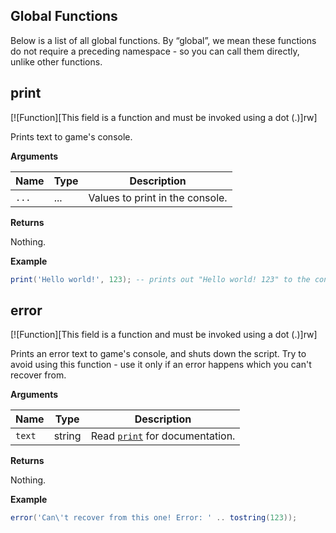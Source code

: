## Global Functions

Below is a list of all global functions. By “global”, we mean these functions do not require a preceding namespace - so you can call them directly, unlike other functions.

## print
[![Function][This field is a function and must be invoked using a dot (.)]rw]

Prints text to game's console.

**Arguments**

| Name | Type | Description |
| ---- | ---- | ----------- |
| `...` | ... | Values to print in the console. |

**Returns**

Nothing.

**Example**

```lua
print('Hello world!', 123); -- prints out "Hello world! 123" to the console
```

## error
[![Function][This field is a function and must be invoked using a dot (.)]rw]

Prints an error text to game's console, and shuts down the script. Try to avoid using this function - use it only if an error happens which you can't recover from.

**Arguments**

| Name | Type | Description |
| ---- | ---- | ----------- |
| `text` | string | Read [`print`](api/global-functions?id=print "Prints text to game's console.") for documentation. |

**Returns**

Nothing.

**Example**

```lua
error('Can\'t recover from this one! Error: ' .. tostring(123));
```
